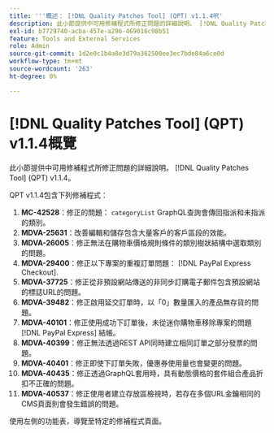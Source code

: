 ```yaml
---
title: '''概述： [!DNL Quality Patches Tool] (QPT) v1.1.4呎'
description: 此小節提供中可用修補程式所修正問題的詳細說明。 [!DNL Quality Patches Tool] (QPT) v1.1.4。
exl-id: b7729740-acba-457e-a296-469016c98b51
feature: Tools and External Services
role: Admin
source-git-commit: 1d2e0c1b4a8e3d79a362500ee3ec7bde84a6ce0d
workflow-type: tm+mt
source-wordcount: '263'
ht-degree: 0%

---
```


# [!DNL Quality Patches Tool] (QPT) v1.1.4概覽

此小節提供中可用修補程式所修正問題的詳細說明。 [!DNL Quality Patches Tool] (QPT) v1.1.4。

QPT v1.1.4包含下列修補程式：

1. **MC-42528**：修正的問題： `categoryList` GraphQL查詢會傳回指派和未指派的類別。
1. **MDVA-25631**：改善編輯和儲存包含大量客戶的客戶區段的效能。
1. **MDVA-26005**：修正無法在購物車價格規則條件的類別樹狀結構中選取類別的問題。
1. **MDVA-29400**：修正以下專案的重複訂單問題： [!DNL PayPal Express Checkout].
1. **MDVA-37725**：修正從非預設網站傳送的非同步訂購電子郵件包含預設網站的標誌URL的問題。
1. **MDVA-39482**：修正啟用延交訂單時，以「0」數量匯入的產品無存貨的問題。
1. **MDVA-40101**：修正使用成功下訂單後，未從迷你購物車移除專案的問題 [!DNL PayPal Express] 結帳。
1. **MDVA-40399**：修正無法透過REST API同時建立相同訂單之部分發票的問題。
1. **MDVA-40401**：修正即使下訂單失敗，優惠券使用量也會變更的問題。
1. **MDVA-40435**：修正透過GraphQL套用時，具有動態價格的套件組合產品折扣不正確的問題。
1. **MDVA-40537**：修正使用者建立存放區檢視時，若存在多個URL金鑰相同的CMS頁面則會發生錯誤的問題。

使用左側的功能表，導覽至特定的修補程式頁面。
